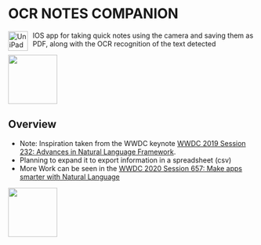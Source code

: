 # OCR NOTES COMPANION 
<img src="./UniPad/UniPad/Assets.xcassets/AppIcon.appiconset/UniPad icon-1.png"
     alt="UniPad Icon"
     style="float: left; margin-right: 10px;"
     width="40" height="40" />

IOS app for taking quick notes using the camera and saving them as PDF, along with the OCR recognition of the text detected

<img src="https://github.com/mihaialexandruteodor/mihaialexandruteodor/blob/master/repoImages/UniPad/promo.gif?raw=true" width="100">

## Overview

- Note: Inspiration taken from the WWDC keynote [WWDC 2019 Session 232: Advances in Natural Language Framework](https://developer.apple.com/videos/play/wwdc2019/232/).
- Planning to expand it to export information in a spreadsheet (csv)
- More Work can be seen in the [WWDC 2020 Session 657: Make apps smarter with Natural Language](https://developer.apple.com/videos/play/wwdc2020/10657)

<img src="https://i.pinimg.com/originals/04/87/5b/04875b50042d589e9b4a54295e1a7219.jpg" width="100">
